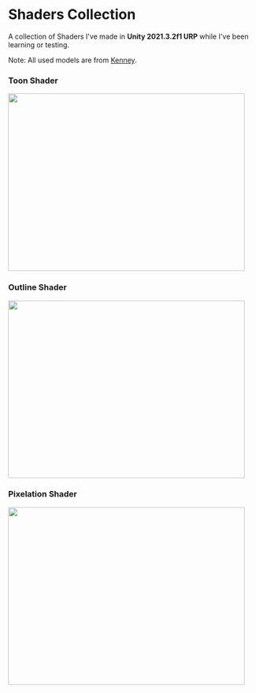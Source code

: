 # Shaders Collection

A collection of Shaders I've made in **Unity 2021.3.2f1 URP** while I've been learning or testing. 

Note: All used models are from [Kenney](https://www.kenney.nl "Kenney's Webpage").

### Toon Shader

<img src="https://i.imgur.com/OpISLiV.gif" width="480" height="360" /> 

### Outline Shader

<img src="https://i.imgur.com/nYIOtCW.gif" width="480" height="360" />

### Pixelation Shader

<img src="https://i.imgur.com/AcCn1F6.gif" width="480" height="360" />
